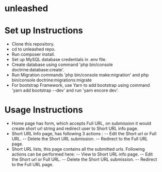 # unleashed
# Set up Instructions
- Clone this repository.
- cd to unleashed repo.
- Run composer install.
- Set up MySQL database credentials in .env file.
- Create database using command 'php bin/console doctrine:database:create'.
- Run Migration commands 'php bin/console make:migration' and php bin/console doctrine:migrations:migrate
- For bootstrap Framework, use Yarn to add bootstrap using command 'yarn add bootstrap --dev' and run 'yarn encore dev'.

# Usage Instructions
- Home page has form, which accepts Full URL, on submission it would create short url string and redirect user to Short URL info page.
- Short URL Info page, has following 3 actions :
  -- Edit the Short url or Full URL.
  -- Delete the Short URL submission.
  -- Redirect to the Full URL page.
- Short URL lists, this page contains all the submitted urls. Following actions can be performed here:
  -- View to Short URL info page.
  -- Edit the Short url or Full URL.
  -- Delete the Short URL submission.
  -- Redirect to the Full URL page.
